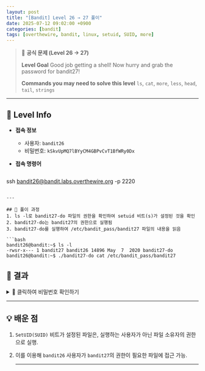 ```yaml
---
layout: post
title: "[Bandit] Level 26 → 27 풀이"
date: 2025-07-12 09:02:00 +0900
categories: [bandit]
tags: [overthewire, bandit, linux, setuid, SUID, more]
---
```


> 📝 **공식 문제 (Level 26 → 27)**
>
> **Level Goal**
> Good job getting a shell! Now hurry and grab the password for bandit27!
>
> **Commands you may need to solve this level**
> `ls`, `cat`, `more`, `less`, `head`, `tail`, `strings`

---

## 🔐 Level Info

- **접속 정보**
  - 사용자: `bandit26`
  - 비밀번호: `kSkvUpMQ7lBYyCM4GBPvCvT1BfWRy0Dx`
  
- **접속 명령어**

  ```bash
ssh bandit26@bandit.labs.overthewire.org -p 2220
  ```

---

## 🧪 풀이 과정
1. ls -l로 bandit27-do 파일의 권한을 확인하여 setuid 비트(s)가 설정된 것을 확인
2. bandit27-do는 bandit27의 권한으로 실행됨
3. bandit27-do를 실행하여 /etc/bandit_pass/bandit27 파일의 내용을 읽음

```bash
bandit26@bandit:~$ ls -l
-rwsr-x--- 1 bandit27 bandit26 14896 May  7  2020 bandit27-do
bandit26@bandit:~$ ./bandit27-do cat /etc/bandit_pass/bandit27
```

## 🎯 결과

<details markdown="1">
<summary>👀 클릭하여 비밀번호 확인하기</summary>

```bash
EReVavePLFHtFlFsjn3hyzMlvSuSAcRD
```

</details>

---

## 💡 배운 점

1.  `SetUID(SUID)` 비트가 설정된 파일은, 실행하는 사용자가 아닌 파일 소유자의 권한으로 실행.
2.  이를 이용해 `bandit26` 사용자가 `bandit27`의 권한이 필요한 파일에 접근 가능.

    ---
